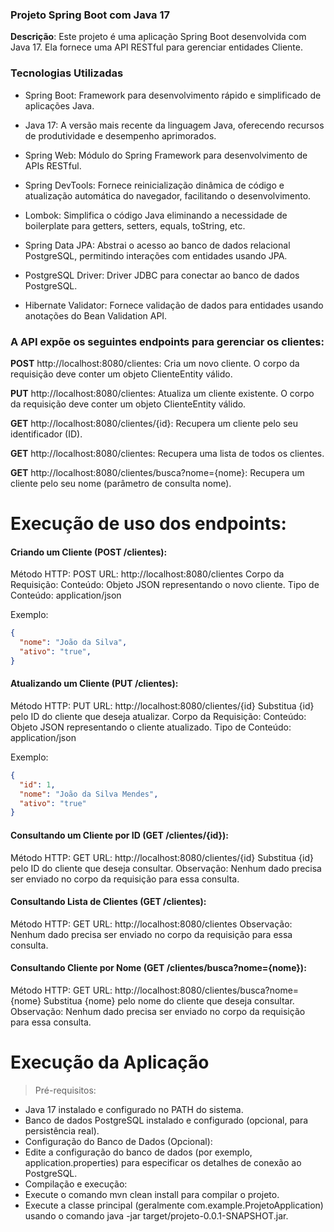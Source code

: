 ### Projeto Spring Boot com Java 17


**Descrição**:
Este projeto é uma aplicação Spring Boot desenvolvida com Java 17. Ela fornece uma API RESTful para gerenciar entidades Cliente.

### Tecnologias Utilizadas
- Spring Boot: Framework para desenvolvimento rápido e simplificado de aplicações Java.

- Java 17: A versão mais recente da linguagem Java, oferecendo recursos de produtividade e desempenho aprimorados.

- Spring Web: Módulo do Spring Framework para desenvolvimento de APIs RESTful.

- Spring DevTools: Fornece reinicialização dinâmica de código e atualização automática do navegador, facilitando o desenvolvimento.

- Lombok: Simplifica o código Java eliminando a necessidade de boilerplate para getters, setters, equals, toString, etc.

- Spring Data JPA: Abstrai o acesso ao banco de dados relacional PostgreSQL, permitindo interações com entidades usando JPA.

- PostgreSQL Driver: Driver JDBC para conectar ao banco de dados PostgreSQL.

- Hibernate Validator: Fornece validação de dados para entidades usando anotações do Bean Validation API.



### A API expõe os seguintes endpoints para gerenciar os clientes:


**POST** http://localhost:8080/clientes: Cria um novo cliente. O corpo da requisição deve conter um objeto ClienteEntity válido.

**PUT** http://localhost:8080/clientes: Atualiza um cliente existente. O corpo da requisição deve conter um objeto ClienteEntity válido.

**GET** http://localhost:8080/clientes/{id}: Recupera um cliente pelo seu identificador (ID).

**GET** http://localhost:8080/clientes: Recupera uma lista de todos os clientes.

**GET** http://localhost:8080/clientes/busca?nome={nome}: Recupera um cliente pelo seu nome (parâmetro de consulta nome).

  

# Execução de uso dos endpoints:

#### Criando um Cliente (POST /clientes):

Método HTTP: POST
URL: http://localhost:8080/clientes
Corpo da Requisição:
Conteúdo: Objeto JSON representando o novo cliente.
Tipo de Conteúdo: application/json

Exemplo:

```JSON
{
  "nome": "João da Silva",
  "ativo": "true",
}
```

  
#### Atualizando um Cliente (PUT /clientes):

Método HTTP: PUT
URL: http://localhost:8080/clientes/{id}
Substitua {id} pelo ID do cliente que deseja atualizar.
Corpo da Requisição:
Conteúdo: Objeto JSON representando o cliente atualizado.
Tipo de Conteúdo: application/json

Exemplo:

```JSON
{
  "id": 1,
  "nome": "João da Silva Mendes",
  "ativo": "true" 
}

```

  

#### Consultando um Cliente por ID (GET /clientes/{id}):

Método HTTP: GET
URL: http://localhost:8080/clientes/{id}
Substitua {id} pelo ID do cliente que deseja consultar.
Observação: Nenhum dado precisa ser enviado no corpo da requisição para essa consulta.

  
#### Consultando Lista de Clientes (GET /clientes):

Método HTTP: GET
URL: http://localhost:8080/clientes
Observação: Nenhum dado precisa ser enviado no corpo da requisição para essa consulta.

  
#### Consultando Cliente por Nome (GET /clientes/busca?nome={nome}):

Método HTTP: GET
URL: http://localhost:8080/clientes/busca?nome={nome}
Substitua {nome} pelo nome do cliente que deseja consultar.
Observação: Nenhum dado precisa ser enviado no corpo da requisição para essa consulta.

  

# Execução da Aplicação
  
>Pré-requisitos:
- Java 17 instalado e configurado no PATH do sistema.
- Banco de dados PostgreSQL instalado e configurado (opcional, para persistência real).
- Configuração do Banco de Dados (Opcional):
- Edite a configuração do banco de dados (por exemplo, application.properties) para especificar os detalhes de conexão ao PostgreSQL.
- Compilação e execução:
- Execute o comando mvn clean install para compilar o projeto.
- Execute a classe principal (geralmente com.example.ProjetoApplication) usando o comando java -jar target/projeto-0.0.1-SNAPSHOT.jar.